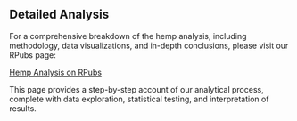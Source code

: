 ## Detailed Analysis

For a comprehensive breakdown of the hemp analysis, including methodology, data visualizations, and in-depth conclusions, please visit our RPubs page:

[Hemp Analysis on RPubs](http://link_to_your_rpubs_page)

This page provides a step-by-step account of our analytical process, complete with data exploration, statistical testing, and interpretation of results.
